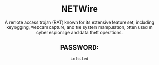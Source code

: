 <div align="center">

# NETWire

A remote access trojan (RAT) known for its extensive feature set, including keylogging, webcam capture, and file system manipulation, often used in cyber espionage and data theft operations.

## PASSWORD: 

```
infected
```

</div>
